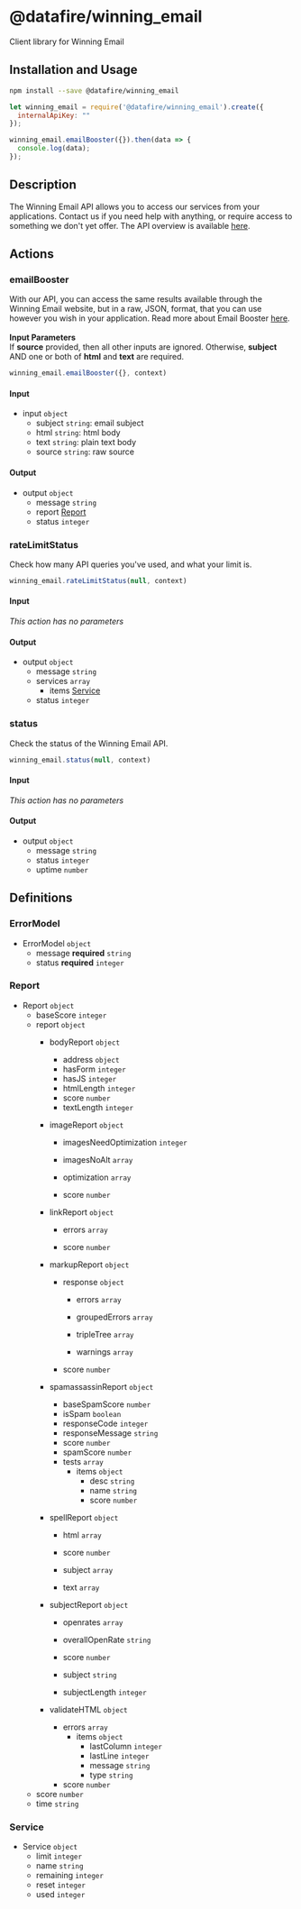 # @datafire/winning_email

Client library for Winning Email

## Installation and Usage
```bash
npm install --save @datafire/winning_email
```
```js
let winning_email = require('@datafire/winning_email').create({
  internalApiKey: ""
});

winning_email.emailBooster({}).then(data => {
  console.log(data);
});
```

## Description

The Winning Email API allows you to access our services from your applications. Contact us if you need help with anything, or require access to something we don't yet offer. The API overview is available <a href='/api/v1/docs' target='_blank'>here</a>.

## Actions

### emailBooster
With our API, you can access the same results available through the Winning Email website, but in a raw, JSON, format, that you can use however you wish in your application. Read more about Email Booster <a href='/email-booster/' target='_blank'>here</a>.<br><br><strong>Input Parameters</strong><br>If <strong>source</strong> provided, then all other inputs are ignored. Otherwise, <strong>subject</strong> AND one or both of <strong>html</strong> and <strong>text</strong> are required.


```js
winning_email.emailBooster({}, context)
```

#### Input
* input `object`
  * subject `string`: email subject
  * html `string`: html body
  * text `string`: plain text body
  * source `string`: raw source

#### Output
* output `object`
  * message `string`
  * report [Report](#report)
  * status `integer`

### rateLimitStatus
Check how many API queries you've used, and what your limit is.


```js
winning_email.rateLimitStatus(null, context)
```

#### Input
*This action has no parameters*

#### Output
* output `object`
  * message `string`
  * services `array`
    * items [Service](#service)
  * status `integer`

### status
Check the status of the Winning Email API.


```js
winning_email.status(null, context)
```

#### Input
*This action has no parameters*

#### Output
* output `object`
  * message `string`
  * status `integer`
  * uptime `number`



## Definitions

### ErrorModel
* ErrorModel `object`
  * message **required** `string`
  * status **required** `integer`

### Report
* Report `object`
  * baseScore `integer`
  * report `object`
    * bodyReport `object`
      * address `object`
      * hasForm `integer`
      * hasJS `integer`
      * htmlLength `integer`
      * score `number`
      * textLength `integer`
    * imageReport `object`
      * imagesNeedOptimization `integer`
      * imagesNoAlt `array`

      * optimization `array`

      * score `number`
    * linkReport `object`
      * errors `array`

      * score `number`
    * markupReport `object`
      * response `object`
        * errors `array`

        * groupedErrors `array`

        * tripleTree `array`

        * warnings `array`

      * score `number`
    * spamassassinReport `object`
      * baseSpamScore `number`
      * isSpam `boolean`
      * responseCode `integer`
      * responseMessage `string`
      * score `number`
      * spamScore `number`
      * tests `array`
        * items `object`
          * desc `string`
          * name `string`
          * score `number`
    * spellReport `object`
      * html `array`

      * score `number`
      * subject `array`

      * text `array`

    * subjectReport `object`
      * openrates `array`

      * overallOpenRate `string`
      * score `number`
      * subject `string`
      * subjectLength `integer`
    * validateHTML `object`
      * errors `array`
        * items `object`
          * lastColumn `integer`
          * lastLine `integer`
          * message `string`
          * type `string`
      * score `number`
  * score `number`
  * time `string`

### Service
* Service `object`
  * limit `integer`
  * name `string`
  * remaining `integer`
  * reset `integer`
  * used `integer`


